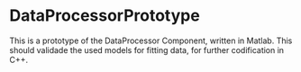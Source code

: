 # DataProcessorPrototype
This is a prototype of the DataProcessor Component, written in Matlab. This should validade the used models for fitting data, for further codification in C++.
